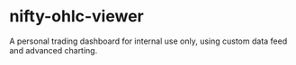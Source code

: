# nifty-ohlc-viewer
A personal trading dashboard for internal use only, using custom data feed and advanced charting.
